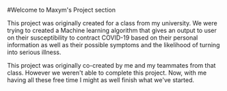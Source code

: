 #Welcome to Maxym's Project section

This project was originally created for a class from my university. We were trying to created a Machine learning algorithm that gives an output to user on their susceptibility to contract COVID-19 based on their personal information as well as their possible symptoms and the likelihood of turning into serious illness.

This project was originally co-created by me and my teammates from that class. However we weren't able to complete this project. Now, with me having all these free time I might as well finish what we've started.